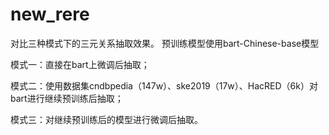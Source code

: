 # new_rere
对比三种模式下的三元关系抽取效果。
预训练模型使用bart-Chinese-base模型

模式一：直接在bart上微调后抽取；

模式二：使用数据集cndbpedia（147w）、ske2019（17w）、HacRED（6k）对bart进行继续预训练后抽取；

模式三：对继续预训练后的模型进行微调后抽取。

